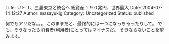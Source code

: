 Title: ＵＦＪ、三菱東京と統合へ 総資産１９０兆円、世界最大
Date: 2004-07-14 12:27
Author: masayukig
Category: Uncategorized
Status: published

何でもアリだな。。。
このままだと、最終的には一つになっちゃったりして。
でも、そうなったら消費者(利用者)にとってはマイナスだ。
そうならないことを望みます。
